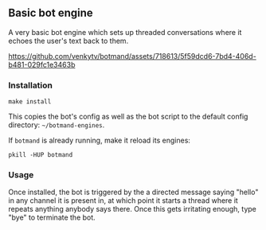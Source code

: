 ## Basic bot engine

A very basic bot engine which sets up threaded conversations
where it echoes the user's text back to them.

https://github.com/venkytv/botmand/assets/718613/5f59dcd6-7bd4-406d-b481-029fc1e3463b

### Installation

```
make install
```

This copies the bot's config as well as the bot script to the
default config directory: `~/botmand-engines`.

If `botmand` is already running, make it reload its engines:

```
pkill -HUP botmand
```

### Usage

Once installed, the bot is triggered by the a directed message saying "hello"
in any channel it is present in, at which point it starts a thread where it 
repeats anything anybody says there. Once this gets irritating enough, type
"bye" to terminate the bot.
